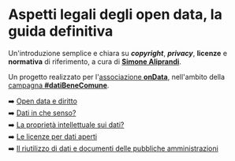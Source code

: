 # Aspetti legali degli open data, la guida definitiva

Un'introduzione semplice e chiara su **_copyright_**, **_privacy_**, **licenze** e **normativa** di riferimento, a cura di [**Simone Aliprandi**](https://ondata.github.io/aspetti-legali-opendata/autore/).

Un progetto realizzato per l'[associazione **onData**](https://www.ondata.it/), nell'ambito della [campagna **#datiBeneComune**](https://www.datibenecomune.it/).

➡️ [Open data e diritto](https://ondata.github.io/aspetti-legali-opendata/opendata-diritto/)<br>
➡️ [Dati in che senso?](https://ondata.github.io/aspetti-legali-opendata/dati-in-che-senso/)<br>
➡️ [La proprietà intellettuale sui dati?](https://ondata.github.io/aspetti-legali-opendata/la-propriet%C3%A0-intellettuale-sui-dati/)<br>
➡️ [Le licenze per dati aperti](https://ondata.github.io/aspetti-legali-opendata/le-licenze-per-dati-aperti/)<br>
➡️ [Il riutilizzo di dati e documenti delle pubbliche amministrazioni](https://ondata.github.io/aspetti-legali-opendata/il-riutilizzo-di-dati-e-documenti-delle-pubbliche-amministrazioni/)
